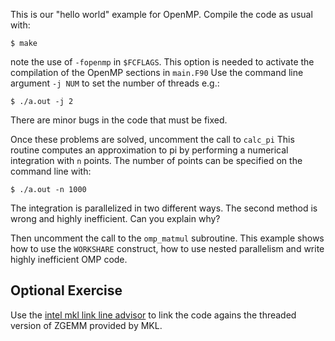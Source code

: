 This is our "hello world" example for OpenMP.
Compile the code as usual with:

    $ make

note the use of `-fopenmp` in `$FCFLAGS`.
This option is needed to activate the compilation of the OpenMP sections in `main.F90`
Use the command line argument `-j NUM` to set the number of threads e.g.:

    $ ./a.out -j 2

There are minor bugs in the code that must be fixed.

Once these problems are solved, uncomment the call to `calc_pi`
This routine computes an approximation to pi by performing a numerical 
integration with `n` points. 
The number of points can be specified on the command line with: 

    $ ./a.out -n 1000

The integration is parallelized in two different ways.
The second method is wrong and highly inefficient. Can you explain why?

Then uncomment the call to the `omp_matmul` subroutine. 
This example shows how to use the `WORKSHARE` construct, how to use nested parallelism
and write highly inefficient OMP code.

Optional Exercise
-----------------

Use the [intel mkl link line advisor](https://software.intel.com/en-us/articles/intel-mkl-link-line-advisor)
to link the code agains the threaded version of ZGEMM provided by MKL.
